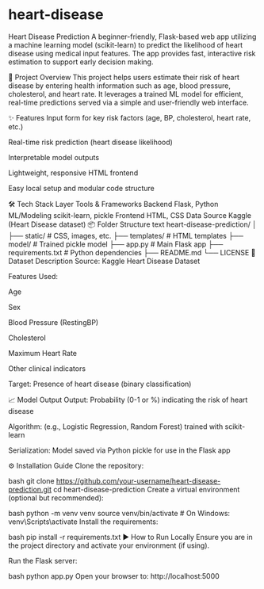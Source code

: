 # heart-disease

Heart Disease Prediction
A beginner-friendly, Flask-based web app utilizing a machine learning model (scikit-learn) to predict the likelihood of heart disease using medical input features. The app provides fast, interactive risk estimation to support early decision making.

🚀 Project Overview
This project helps users estimate their risk of heart disease by entering health information such as age, blood pressure, cholesterol, and heart rate. It leverages a trained ML model for efficient, real-time predictions served via a simple and user-friendly web interface.

✨ Features
Input form for key risk factors (age, BP, cholesterol, heart rate, etc.)

Real-time risk prediction (heart disease likelihood)

Interpretable model outputs

Lightweight, responsive HTML frontend

Easy local setup and modular code structure

🛠 Tech Stack
Layer	Tools & Frameworks
Backend	Flask, Python
ML/Modeling	scikit-learn, pickle
Frontend	HTML, CSS
Data Source	Kaggle (Heart Disease dataset)
📦 Folder Structure
text
heart-disease-prediction/
│
├── static/                # CSS, images, etc.
├── templates/             # HTML templates
├── model/                 # Trained pickle model
├── app.py                 # Main Flask app
├── requirements.txt       # Python dependencies
├── README.md
└── LICENSE
📑 Dataset Description
Source: Kaggle Heart Disease Dataset

Features Used:

Age

Sex

Blood Pressure (RestingBP)

Cholesterol

Maximum Heart Rate

Other clinical indicators

Target: Presence of heart disease (binary classification)

📈 Model Output
Output: Probability (0-1 or %) indicating the risk of heart disease

Algorithm: (e.g., Logistic Regression, Random Forest) trained with scikit-learn

Serialization: Model saved via Python pickle for use in the Flask app

⚙️ Installation Guide
Clone the repository:

bash
git clone https://github.com/your-username/heart-disease-prediction.git
cd heart-disease-prediction
Create a virtual environment (optional but recommended):

bash
python -m venv venv
source venv/bin/activate   # On Windows: venv\Scripts\activate
Install the requirements:

bash
pip install -r requirements.txt
▶️ How to Run Locally
Ensure you are in the project directory and activate your environment (if using).

Run the Flask server:

bash
python app.py
Open your browser to: http://localhost:5000

